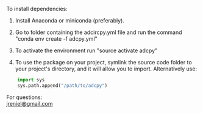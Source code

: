 To install dependencies:

1) Install Anaconda or miniconda (preferably).

2) Go to folder containing the adcircpy.yml file and run the command "conda env create -f adcpy.yml"

3) To activate the environment run "source activate adcpy"

4) To use the package on your project, symlink the source code folder to your project's directory, and it will allow you to import.  Alternatively use:
```python
    import sys
    sys.path.append("/path/to/adcpy")
```
For questions: <br />
jreniel@gmail.com


